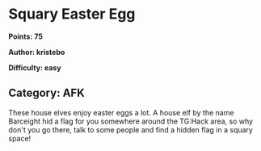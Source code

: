 # Squary Easter Egg
**Points: 75**

**Author: kristebo**

**Difficulty: easy**

**Category: AFK**
---

These house elves enjoy easter eggs a lot. A house elf by the name Barceight hid
a flag for you somewhere around the TG:Hack area, so why don't you go there,
talk to some people and find a hidden flag in a squary space!
